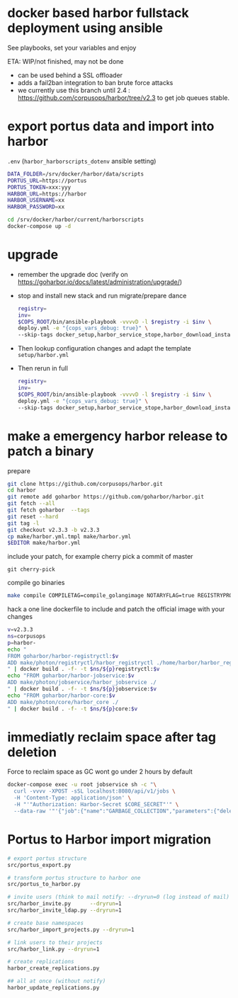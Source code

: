 # docker based harbor fullstack deployment using ansible
See playbooks, set your variables and enjoy

ETA: WIP/not finished, may not be done


- can be used behind a SSL offloader
- adds a fail2ban integration to ban brute force attacks
- we currently use this branch until 2.4 : https://github.com/corpusops/harbor/tree/v2.3 to get job queues stable.


# export portus data and import into harbor
``.env`` (`harbor_harborscripts_dotenv` ansible setting)
```sh
DATA_FOLDER=/srv/docker/harbor/data/scripts
PORTUS_URL=https://portus
PORTUS_TOKEN=xxx:yyy
HARBOR_URL=https://harbor
HARBOR_USERNAME=xx
HARBOR_PASSWORD=xx
```

```sh
cd /srv/docker/harbor/current/harborscripts
docker-compose up -d
```


# upgrade
- remember the upgrade doc (verify on https://goharbor.io/docs/latest/administration/upgrade/)
- stop and install new stack and run migrate/prepare dance

    ```sh
    registry=
    inv=
    $COPS_ROOT/bin/ansible-playbook -vvvvD -l $registry -i $inv \
    deploy.yml -e "{cops_vars_debug: true}" \
    --skip-tags docker_setup,harbor_service_stope,harbor_download_installere,harbor_preparee,harbor_migratee,harbor_configs,harbor_service_start,post
    ```
- Then lookup configuration changes and adapt the template ``setup/harbor.yml``
- Then rerun in full

    ```sh
    registry=
    inv=
    $COPS_ROOT/bin/ansible-playbook -vvvvD -l $registry -i $inv \
    deploy.yml -e "{cops_vars_debug: true}" \
    --skip-tags docker_setup,harbor_service_stope,harbor_download_installere,harbor_prepare,harbor_migrate,harbor_configse,harbor_service_starte,poste
    ```

# make a emergency harbor release to patch a binary
prepare
```sh
git clone https://github.com/corpusops/harbor.git
cd harbor
git remote add goharbor https://github.com/goharbor/harbor.git
git fetch --all
git fetch goharbor  --tags
git reset --hard
git tag -l
git checkout v2.3.3 -b v2.3.3
cp make/harbor.yml.tmpl make/harbor.yml
$EDITOR make/harbor.yml
```

include your patch, for example cherry pick a commit of master
```
git cherry-pick
```

compile go binaries
```sh
make compile COMPILETAG=compile_golangimage NOTARYFLAG=true REGISTRYPROJECTNAME=corpusops REGISTRYPROJECTPREFIX=harbor- BASEIMAGENAMESPACE=corpusops
```

hack a one line dockerfile to include and patch the official image with your changes

```sh
v=v2.3.3
ns=corpusops
p=harbor-
echo "
FROM goharbor/harbor-registryctl:$v
ADD make/photon/registryctl/harbor_registryctl ./home/harbor/harbor_registryctl
" | docker build . -f- -t $ns/${p}registryctl:$v
echo "FROM goharbor/harbor-jobservice:$v
ADD make/photon/jobservice/harbor_jobservice ./
" | docker build . -f- -t $ns/${p}jobservice:$v
echo "FROM goharbor/harbor-core:$v
ADD make/photon/core/harbor_core ./
" | docker build . -f- -t $ns/${p}core:$v

```

# immediatly reclaim space after tag deletion
Force to reclaim space as GC wont go under 2 hours by default
```sh
docker-compose exec -u root jobservice sh -c "\
  curl -vvvv -XPOST -sSL localhost:8080/api/v1/jobs \
  -H 'Content-Type: application/json' \
  -H "'"Authorization: Harbor-Secret $CORE_SECRET"'" \
  --data-raw '"'{"job":{"name":"GARBAGE_COLLECTION","parameters":{"delete_untagged":true,"dry_run":false,"redis_url_reg":"redis://redis:6379/1?idle_timeout_seconds=30","time_window":0},"metadata":{"kind":"Generic","unique":false}}}'"'"
  ```



# Portus to Harbor import migration
```sh
# export portus structure
src/portus_export.py

# transform portus structure to harbor one
src/portus_to_harbor.py

# invite users (think to mail notify: --dryrun=0 (log instead of mail) --notify=0 (do not run notify at all))
src/harbor_invite.py      --dryrun=1
src/harbor_invite_ldap.py --dryrun=1

# create base namespaces
src/harbor_import_projects.py --dryrun=1

# link users to their projects
src/harbor_link.py --dryrun=1

# create replications
harbor_create_replications.py

## all at once (without notify)
harbor_update_replications.py

```


